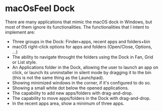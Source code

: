 # macOsFeel Dock
There are many applications that mimic the macOS dock in Windows, but most of them ignore its functionalities. The functionalities that I intent to implement are:
- Three groups in the Dock: Finder+apps, recent apps and folders+bin
- macOS right-click options for apps and folders (Open/Close, Options, ...)
- The ability to navigate throught the folders using the Dock in Fan, Grid or List style.
- An Applications folder in the Dock, allowing the user to launch an app on click, or launch its unninstaller in silent mode by dragging it to the bin (this is not the same thing as the Launchpad).
- Showing minimized windows in the corner, if it's configured to do so.
- Showing a small white dot below the opened applications.
- The capability to add new apps/folders with drag-and-drop.
- The capability to move apps/folders in the Dock with drag-and-drop.
- In the recent apps area, show a minimum of three apps.
